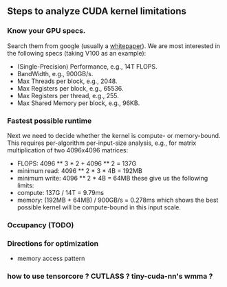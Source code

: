 ## Steps to analyze CUDA kernel limitations

### Know your GPU specs.
Search them from google (usually a [whitepaper](https://images.nvidia.cn/content/volta-architecture/pdf/volta-architecture-whitepaper.pdf)).
We are most interested in the following specs (taking V100 as an example):
* (Single-Precision) Performance, e.g., 14T FLOPS.
* BandWidth, e.g., 900GB/s.
* Max Threads per block, e.g., 2048.
* Max Registers per block, e.g., 65536.
* Max Registers per thread, e.g., 255.
* Max Shared Memory per block, e.g., 96KB.

### Fastest possible runtime
Next we need to decide whether the kernel is compute- or memory-bound.
This requires per-algorithm per-input-size analysis, 
e.g., for matrix multiplication of two 4096x4096 matrices:
* FLOPS: 4096 ** 3 * 2 + 4096 ** 2 = 137G
* minimum read: 4096 ** 2 * 3 * 4B = 192MB
* minimum write: 4096 ** 2 * 4B = 64MB
these give us the following limits:
* compute: 137G / 14T = 9.79ms
* memory: (192MB + 64MB) / 900GB/s = 0.278ms
which shows the best possible kernel will be compute-bound in this input scale.

### Occupancy (TODO)

### Directions for optimization
* memory access pattern

### how to use tensorcore ? CUTLASS ? tiny-cuda-nn's wmma ?

